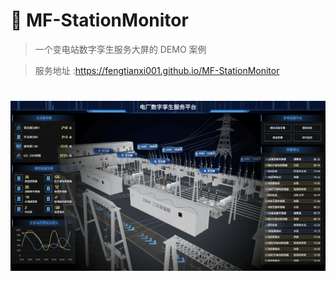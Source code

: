 # 🍪 MF-StationMonitor

> 一个变电站数字孪生服务大屏的 DEMO 案例

> 服务地址 :https://fengtianxi001.github.io/MF-StationMonitor

<h1 align="center">
  <img src="https://raw.githubusercontent.com/fengtianxi001/MF-StationMonitor/main/screenshots/screenshot01.png" title="screenshot">
</h1>

